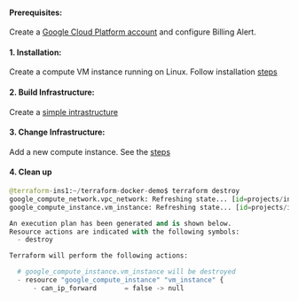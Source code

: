 #### Prerequisites:
Create a [Google Cloud Platform account](https://console.cloud.google.com/freetrial/) and configure Billing Alert.

#### 1. Installation:
Create a compute VM instance running on Linux.
Follow installation [steps](https://github.com/juliehub/Terraform-Practice/blob/master/terraform_installation_gcp.md)

#### 2. Build Infrastructure:
Create a [simple intrastructure](https://github.com/juliehub/Terraform-Practice/blob/master/build_infra_gcp.md)

#### 3. Change Infrastructure:
Add a new compute instance. See the [steps](https://github.com/juliehub/Terraform-Practice/blob/master/change_gcp.md)

#### 4. Clean up
```python
@terraform-ins1:~/terraform-docker-demo$ terraform destroy
google_compute_network.vpc_network: Refreshing state... [id=projects/indigo-winter-286100/global/networks/terraform-network]
google_compute_instance.vm_instance: Refreshing state... [id=projects/indigo-winter-286100/zones/australia-southeast1-b/instances/terraform-instance]

An execution plan has been generated and is shown below.
Resource actions are indicated with the following symbols:
  - destroy

Terraform will perform the following actions:

  # google_compute_instance.vm_instance will be destroyed
  - resource "google_compute_instance" "vm_instance" {
      - can_ip_forward       = false -> null
```
